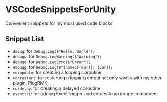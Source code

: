 # VSCodeSnippetsForUnity
Convenient snippets for my most used code blocks.

## Snippet List
- `debug`: for `Debug.Log($"Hello, World");`
- `debugw`: for `Debug.LogWarning($"Warning");`
- `debuge`: for `Debug.LogErro($"Error");`
- `debugg`: for `Debug.Log($"{nameof(var)}: {var});`
- `corupdate`: for creating a looping coroutine
- `correstart`: for restarting a looping coroutine; only works with my other plugin, PlugRMK
- `cordelay`: for creating a delayed coroutine
- `eventtri`: for adding EventTrigger and entries to an image component
